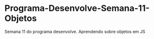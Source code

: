 # Programa-Desenvolve-Semana-11-Objetos
 Semana 11 do programa desenvolve. Aprendendo sobre objetos em JS
